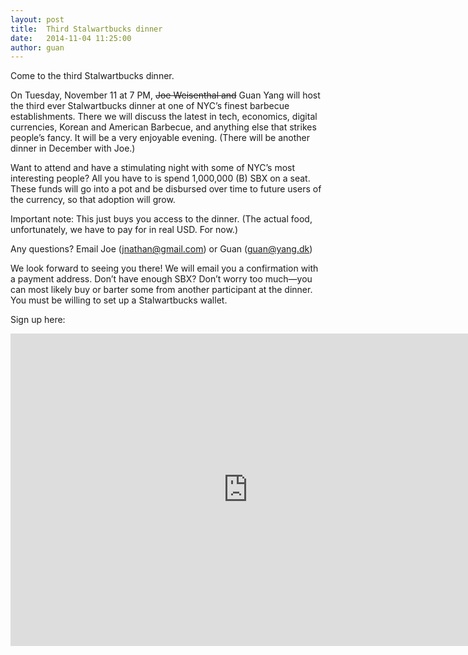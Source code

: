 ```yaml
---
layout: post
title:  Third Stalwartbucks dinner
date:   2014-11-04 11:25:00
author: guan
---
```


Come to the third Stalwartbucks dinner.

On Tuesday, November 11 at 7 PM, <strike>Joe Weisenthal and</strike> Guan Yang will host the third ever Stalwartbucks dinner at one of NYC’s finest barbecue establishments. There we will discuss the latest in tech, economics, digital currencies, Korean and American Barbecue, and anything else that strikes people’s fancy. It will be a very enjoyable evening. (There will be another dinner in December with Joe.)

Want to attend and have a stimulating night with some of NYC’s most interesting people? All you have to is spend 1,000,000 (B) SBX on a seat. These funds will go into a pot and be disbursed over time to future users of the currency, so that adoption will grow.

Important note: This just buys you access to the dinner. (The actual food, unfortunately, we have to pay for in real USD. For now.)

Any questions? Email Joe (jnathan@gmail.com) or Guan (guan@yang.dk)

We look forward to seeing you there! We will email you a confirmation with a payment address. Don’t have enough SBX? Don’t worry too much—you can most likely buy or barter some from another participant at the dinner. You must be willing to set up a Stalwartbucks wallet.

Sign up here:

<iframe src="https://docs.google.com/forms/d/1IjQb7FXlF9Y32dCQsuW8QVWrMIIjjPva1p8L3KPvNJI/viewform?embedded=true" width="760" height="500" frameborder="0" marginheight="0" marginwidth="0">Loading...</iframe>

